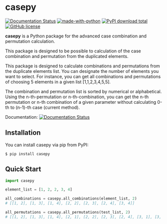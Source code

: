 # casepy

[![Documentation
Status](https://readthedocs.org/projects/casepy/badge/?version=latest)](http://casepy.readthedocs.io/?badge=latest)
[![made-with-python](https://img.shields.io/badge/Made%20with-Python-1f425f.svg)](https://www.python.org/)
[![PyPI download
total](https://img.shields.io/pypi/dm/casepy.svg)](https://pypi.org/project/casepy/)
[![GitHub
license](https://img.shields.io/github/license/Naereen/StrapDown.js.svg)](https://github.com/Naereen/StrapDown.js/blob/master/LICENSE)

**casepy** is a Python package for the advanced case combination and
permutation calculation.

This package is designed to be possible to calculation of the case
combination and permutation from the duplicated elements.

This package is designed to calculate combinations and permutations from
the duplicate elements list. You can designate the number of elements
you want to select. For instance, you can get all combinations and
permutations of choosing 5 elements in a given list \[1,1,2,3,4,5,5\].

The combination and permutation list is sorted by numerical or
alphabetical. Using the n-th-permutation or n-th-combination, you can
get the n-th permutation or n-th combination of a given parameter
without calculating 0-th to (n-1)-th case (current method).

Documentation: [![Documentation
Status](https://readthedocs.org/projects/casepy/badge/?version=latest)](http://casepy.readthedocs.io/?badge=latest)

## Installation

You can install casepy via pip from PyPI:

``` console
$ pip install casepy
```

## Quick Start

``` python
import casepy

element_list = [1, 2, 2, 3, 4]

all_combinations = casepy.all_combinations(element_list, 2)
# [[1, 2], [1, 3], [1, 4], [2, 2], [2, 3], [2, 4], [3, 4]]

all_permutations = casepy.all_permutations(test_list, 2)
# [[1, 2], [1, 3], [1, 4], [2, 1], [2, 2], [2, 3], [2, 4], [3, 1], [3, 2], [3, 4], [4, 1], [4, 2], [4, 3]]
```